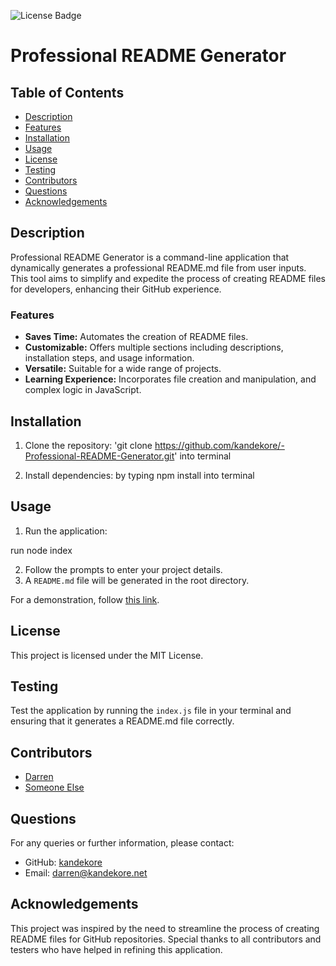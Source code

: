 ![License Badge](https://img.shields.io/badge/license-MIT-green)

# Professional README Generator

## Table of Contents

- [Description](#description)
- [Features](#features)
- [Installation](#installation)
- [Usage](#usage)
- [License](#license)
- [Testing](#testing)
- [Contributors](#contributors)
- [Questions](#questions)
- [Acknowledgements](#acknowledgements)

## Description

Professional README Generator is a command-line application that dynamically generates a professional README.md file from user inputs. This tool aims to simplify and expedite the process of creating README files for developers, enhancing their GitHub experience. 

### Features

- **Saves Time:** Automates the creation of README files.
- **Customizable:** Offers multiple sections including descriptions, installation steps, and usage information.
- **Versatile:** Suitable for a wide range of projects.
- **Learning Experience:** Incorporates file creation and manipulation, and complex logic in JavaScript.

## Installation

1. Clone the repository:
'git clone https://github.com/kandekore/-Professional-README-Generator.git' into terminal

2. Install dependencies:
by typing npm install into terminal


## Usage

1. Run the application:

run node index

2. Follow the prompts to enter your project details.
3. A `README.md` file will be generated in the root directory.

For a demonstration, follow [this link](https://drive.google.com/file/d/1zroRl8kYG4NLTiVnE6UdZd6-Sidqu4aO/view).

## License

This project is licensed under the MIT License.

## Testing

Test the application by running the `index.js` file in your terminal and ensuring that it generates a README.md file correctly.

## Contributors

- [Darren](https://github.com/kandekore)
- [Someone Else](https://github.com/afriend)

## Questions

For any queries or further information, please contact:

- GitHub: [kandekore](https://github.com/kandekore)
- Email: [darren@kandekore.net](mailto:darren@kandekore.net)

## Acknowledgements

This project was inspired by the need to streamline the process of creating README files for GitHub repositories. Special thanks to all contributors and testers who have helped in refining this application.





